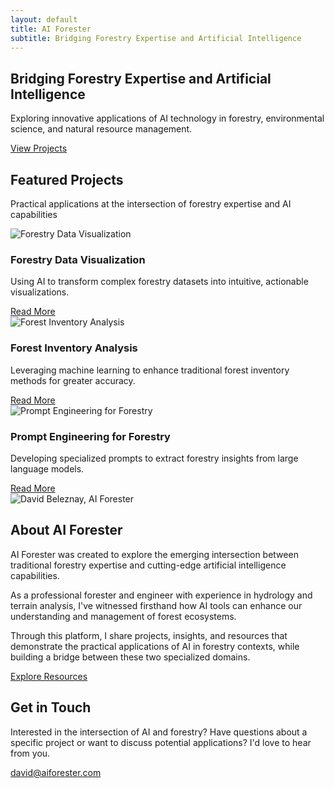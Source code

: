 ```yaml
---
layout: default
title: AI Forester
subtitle: Bridging Forestry Expertise and Artificial Intelligence
---
```


<section class="hero">
  <div class="container">
    <h1>Bridging Forestry Expertise and Artificial Intelligence</h1>
    <p>Exploring innovative applications of AI technology in forestry, environmental science, and natural resource management.</p>
    <a href="/projects/" class="cta-button">View Projects</a>
  </div>
</section>

<section class="featured">
  <div class="container">
    <div class="featured-header">
      <h2>Featured Projects</h2>
      <p>Practical applications at the intersection of forestry expertise and AI capabilities</p>
    </div>
    <div class="featured-grid">
      <div class="featured-item">
        <img src="/assets/images/projects/forestry-data-visualization.jpg" alt="Forestry Data Visualization">
        <div class="featured-content">
          <h3>Forestry Data Visualization</h3>
          <p>Using AI to transform complex forestry datasets into intuitive, actionable visualizations.</p>
          <a href="/projects/forestry-data-visualization.html" class="read-more">Read More <i class="fas fa-arrow-right"></i></a>
        </div>
      </div>
      <div class="featured-item">
        <img src="/assets/images/projects/forest-inventory-analysis.jpg" alt="Forest Inventory Analysis">
        <div class="featured-content">
          <h3>Forest Inventory Analysis</h3>
          <p>Leveraging machine learning to enhance traditional forest inventory methods for greater accuracy.</p>
          <a href="/projects/forest-inventory-analysis.html" class="read-more">Read More <i class="fas fa-arrow-right"></i></a>
        </div>
      </div>
      <div class="featured-item">
        <img src="/assets/images/projects/prompt-engineering.jpg" alt="Prompt Engineering for Forestry">
        <div class="featured-content">
          <h3>Prompt Engineering for Forestry</h3>
          <p>Developing specialized prompts to extract forestry insights from large language models.</p>
          <a href="/learning/prompt-engineering-for-forestry.html" class="read-more">Read More <i class="fas fa-arrow-right"></i></a>
        </div>
      </div>
    </div>
  </div>
</section>

<section class="about">
  <div class="container about-container">
    <div class="about-image">
      <img src="/assets/images/profile/david-beleznay.jpg" alt="David Beleznay, AI Forester">
    </div>
    <div class="about-content">
      <h2>About AI Forester</h2>
      <p>AI Forester was created to explore the emerging intersection between traditional forestry expertise and cutting-edge artificial intelligence capabilities.</p>
      <p>As a professional forester and engineer with experience in hydrology and terrain analysis, I've witnessed firsthand how AI tools can enhance our understanding and management of forest ecosystems.</p>
      <p>Through this platform, I share projects, insights, and resources that demonstrate the practical applications of AI in forestry contexts, while building a bridge between these two specialized domains.</p>
      <a href="/learning/" class="cta-button">Explore Resources</a>
    </div>
  </div>
</section>

<section class="contact" id="contact">
  <div class="container">
    <h2>Get in Touch</h2>
    <p>Interested in the intersection of AI and forestry? Have questions about a specific project or want to discuss potential applications? I'd love to hear from you.</p>
    <a href="mailto:david@aiforester.com" class="contact-button">david@aiforester.com</a>
    <div class="social-links">
      <a href="https://linkedin.com/in/david-beleznay" class="social-icon" target="_blank"><i class="fab fa-linkedin"></i></a>
      <a href="https://github.com/davidbeleznay" class="social-icon" target="_blank"><i class="fab fa-github"></i></a>
    </div>
  </div>
</section>